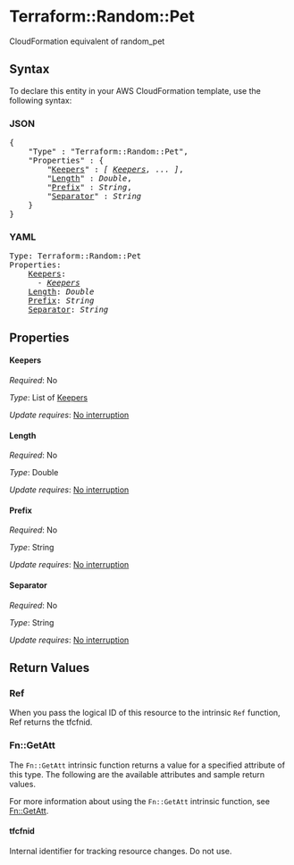 # Terraform::Random::Pet

CloudFormation equivalent of random_pet

## Syntax

To declare this entity in your AWS CloudFormation template, use the following syntax:

### JSON

<pre>
{
    "Type" : "Terraform::Random::Pet",
    "Properties" : {
        "<a href="#keepers" title="Keepers">Keepers</a>" : <i>[ <a href="keepers.md">Keepers</a>, ... ]</i>,
        "<a href="#length" title="Length">Length</a>" : <i>Double</i>,
        "<a href="#prefix" title="Prefix">Prefix</a>" : <i>String</i>,
        "<a href="#separator" title="Separator">Separator</a>" : <i>String</i>
    }
}
</pre>

### YAML

<pre>
Type: Terraform::Random::Pet
Properties:
    <a href="#keepers" title="Keepers">Keepers</a>: <i>
      - <a href="keepers.md">Keepers</a></i>
    <a href="#length" title="Length">Length</a>: <i>Double</i>
    <a href="#prefix" title="Prefix">Prefix</a>: <i>String</i>
    <a href="#separator" title="Separator">Separator</a>: <i>String</i>
</pre>

## Properties

#### Keepers

_Required_: No

_Type_: List of <a href="keepers.md">Keepers</a>

_Update requires_: [No interruption](https://docs.aws.amazon.com/AWSCloudFormation/latest/UserGuide/using-cfn-updating-stacks-update-behaviors.html#update-no-interrupt)

#### Length

_Required_: No

_Type_: Double

_Update requires_: [No interruption](https://docs.aws.amazon.com/AWSCloudFormation/latest/UserGuide/using-cfn-updating-stacks-update-behaviors.html#update-no-interrupt)

#### Prefix

_Required_: No

_Type_: String

_Update requires_: [No interruption](https://docs.aws.amazon.com/AWSCloudFormation/latest/UserGuide/using-cfn-updating-stacks-update-behaviors.html#update-no-interrupt)

#### Separator

_Required_: No

_Type_: String

_Update requires_: [No interruption](https://docs.aws.amazon.com/AWSCloudFormation/latest/UserGuide/using-cfn-updating-stacks-update-behaviors.html#update-no-interrupt)

## Return Values

### Ref

When you pass the logical ID of this resource to the intrinsic `Ref` function, Ref returns the tfcfnid.

### Fn::GetAtt

The `Fn::GetAtt` intrinsic function returns a value for a specified attribute of this type. The following are the available attributes and sample return values.

For more information about using the `Fn::GetAtt` intrinsic function, see [Fn::GetAtt](https://docs.aws.amazon.com/AWSCloudFormation/latest/UserGuide/intrinsic-function-reference-getatt.html).

#### tfcfnid

Internal identifier for tracking resource changes. Do not use.

